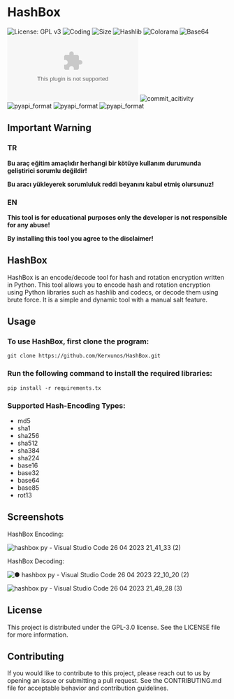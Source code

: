 # HashBox

![License: GPL v3](https://img.shields.io/github/license/Kerxunos/HashBox?style=plastic&logo=appveyor)
![Coding](https://img.shields.io/github/languages/top/Kerxunos/HashBox?style=plastic&logo=appveyor)
![Size](https://img.shields.io/github/languages/code-size/Kerxunos/HashBox?style=plastic&logo=appveyor)
![Hashlib](https://img.shields.io/pypi/v/hashlib?style=plastic&logo=appveyor)
![Colorama](https://img.shields.io/pypi/v/colorama?style=plastic&logo=appveyor)
![Base64](https://img.shields.io/pypi/v/pybase64?style=plastic&logo=appveyor)
![Observatory_Grade](https://img.shields.io/mozilla-observatory/grade/github.com?publish?style=plastic&logo=appveyor)
![commit_acitivity](https://img.shields.io/github/commit-activity/w/Kerxunos/HashBox?style=plastic&logo=appveyor)
![pyapi_format](https://img.shields.io/pypi/format/colorama?style=plastic&logo=appveyor)
![pyapi_format](https://img.shields.io/pypi/format/hashlib?style=plastic&logo=appveyor)
![pyapi_format](https://img.shields.io/pypi/format/pybase64?style=plastic&logo=appveyor)

## Important Warning
### TR
**Bu araç eğitim amaçlıdır herhangi bir kötüye kullanım durumunda geliştirici sorumlu değildir!**

**Bu aracı yükleyerek sorumluluk reddi beyanını kabul etmiş olursunuz!**

### EN
**This tool is for educational purposes only the developer is not responsible for any abuse!**

**By installing this tool you agree to the disclaimer!**

## HashBox
HashBox is an encode/decode tool for hash and rotation encryption written in Python. This tool allows you to encode hash and rotation encryption using Python libraries such as hashlib and codecs, or decode them using brute force. It is a simple and dynamic tool with a manual salt feature.

## Usage
### To use HashBox, first clone the program:
```
git clone https://github.com/Kerxunos/HashBox.git
```
### Run the following command to install the required libraries:
```
pip install -r requirements.tx
```

### Supported Hash-Encoding Types:
- md5
- sha1
- sha256
- sha512
- sha384
- sha224
- base16
- base32
- base64
- base85
- rot13

## Screenshots
HashBox Encoding:

![hashbox py - Visual Studio Code 26 04 2023 21_41_33 (2)](https://user-images.githubusercontent.com/113096235/234672532-3eed2cf0-b37b-440b-8d92-aa223f271133.png)

HashBox Decoding:

![● hashbox py - Visual Studio Code 26 04 2023 22_10_20 (2)](https://user-images.githubusercontent.com/113096235/234679008-90d15726-f0e6-49e0-a7fd-c6e7a040702d.png)

![hashbox py - Visual Studio Code 26 04 2023 21_49_28 (3)](https://user-images.githubusercontent.com/113096235/234674265-853e59ca-159b-4478-ac25-072b4fd82524.png)

## License
This project is distributed under the GPL-3.0 license. See the LICENSE file for more information.

## Contributing
If you would like to contribute to this project, please reach out to us by opening an issue or submitting a pull request. See the CONTRIBUTING.md file for acceptable behavior and contribution guidelines.
